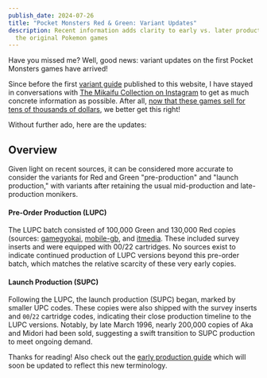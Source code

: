 ```yaml
---
publish_date: 2024-07-26
title: "Pocket Monsters Red & Green: Variant Updates"
description: Recent information adds clarity to early vs. later productions of
  the original Pokemon games
---
```

H﻿ave you missed me? Well, good news: variant updates on the first Pocket Monsters games have arrived!

Since before the first [variant guide](https://www.afew.games/essays/pocket-monsters-red-green-variant-guide) published to this website, I have stayed in conversations with [The Mikaifu Collection on Instagram](https://www.instagram.com/mikaifucollection/) to get as much concrete information as possible. After all, [now that these games sell for tens of thousands of dollars](https://comics.ha.com/itm/video-games/nintendo/pocket-monsters-aka-vga-90-nm-mt-ns-unopened-game-boy-nintendo-1996-jpn/a/7372-28068.s?ic4=GalleryView-ShortDescription-071515), we better get this right!

W﻿ithout further ado, here are the updates:

## O﻿verview

G﻿iven light on recent sources, it can be considered more accurate to consider the variants for Red and Green "pre-production" and "launch production," with variants after retaining the usual mid-production and late-production monikers.

#### Pre-Order Production (LUPC)

The LUPC batch consisted of 100,000 Green and 130,000 Red copies (sources: [gamegyokai](http://www.gamegyokai.com/history/pokemon.htm), [mobile-gb](http://wiki.mobile-gb.com/index.php?title=%E3%83%9D%E3%82%B1%E3%83%83%E3%83%88%E3%83%A2%E3%83%B3%E3%82%B9%E3%82%BF%E3%83%BC_%E9%9D%92#:~:text=%E5%88%9D%E5%9B%9E%E5%87%BA%E8%8D%B7%E3%81%AF20%E4%B8%87,%E3%82%92%E4%B8%8A%E3%81%92%E3%82%8B%E3%81%93%E3%81%A8%E3%81%A8%E3%81%AA%E3%82%8B%25E3%2580%2582), and [itmedia](https://www.itmedia.co.jp/business/articles/1607/28/news046.html). These included survey inserts and were equipped with 00/22 cartridges. No sources exist to indicate continued production of LUPC versions beyond this pre-order batch, which matches the relative scarcity of these very early copies.

#### Launch Production (SUPC)

Following the LUPC, the launch production (SUPC) began, marked by smaller UPC codes. These copies were also shipped with the survey inserts and `00`/`22` cartridge codes, indicating their close production timeline to the LUPC versions. Notably, by late March 1996, nearly 200,000 copies of Aka and Midori had been sold, suggesting a swift transition to SUPC production to meet ongoing demand.

T﻿hanks for reading! Also check out the [early production guide](https://www.afew.games/essays/pocket-monsters-red-green-early-print-breakdown) which will soon be updated to reflect this new terminology.